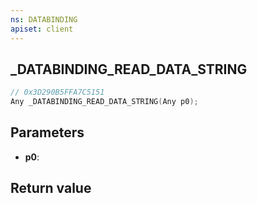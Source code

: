 ```yaml
---
ns: DATABINDING
apiset: client
---
```

## _DATABINDING_READ_DATA_STRING

```c
// 0x3D290B5FFA7C5151
Any _DATABINDING_READ_DATA_STRING(Any p0);
```


## Parameters
* **p0**:

## Return value